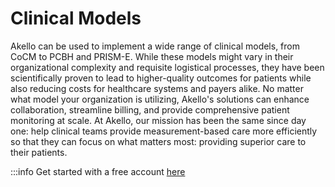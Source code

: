 # Clinical Models

Akello can be used to implement a wide range of clinical models, from CoCM to PCBH and PRISM-E. While these models might vary in their organizational complexity and requisite logistical processes, they have been scientifically proven to lead to higher-quality outcomes for patients while also reducing costs for healthcare systems and payers alike. No matter what model your organization is utilizing, Akello's solutions can enhance collaboration, streamline billing, and provide comprehensive patient monitoring at scale. At Akello, our mission has been the same since day one: help clinical teams provide measurement-based care more efficiently so that they can focus on what matters most: providing superior care to their patients.

:::info  Get started with a free account [here](https://app.akello.io)

